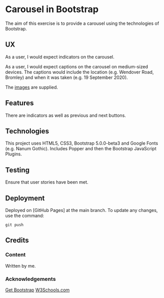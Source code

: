 # Carousel in Bootstrap

The aim of this exercise is to provide a carousel using the technologies of Bootstrap.

## UX

As a user, I would expect indicators on the carousel.

As a user, I would expect captions on the carousel on medium-sized devices.  The captions would include the location (e.g. Wendover Road, Bromley) and when it was taken (e.g. 19 September 2020).

The [images](images/) are supplied.

## Features

There are indicators as well as previous and next buttons.

## Technologies

This project uses HTML5, CSS3, Bootstrap 5.0.0-beta3 and Google Fonts (e.g. Nanum Gothic).  Includes Popper and then the Bootstrap JavaScript Plugins.

## Testing

Ensure that user stories have been met.

## Deployment

Deployed on [GitHub Pages] at the main branch.  To update any changes, use the command:

    git push

## Credits

### Content

Written by me.

### Acknowledgements

[Get Bootstrap](https://www.getbootstrap.com)
[W3Schools.com](https://www.w3schools.com)
